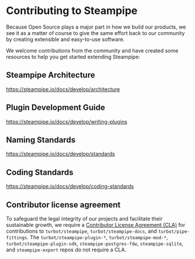 # Contributing to Steampipe

Because Open Source plays a major part in how we build our products,
we see it as a matter of course to give the same effort back to our
community by creating extensible and easy-to-use software.

We welcome contributions from the community and have created some 
resources to help you get started extending Steampipe:

## Steampipe Architecture

https://steampipe.io/docs/develop/architecture

## Plugin Development Guide

https://steampipe.io/docs/develop/writing-plugins

## Naming Standards

https://steampipe.io/docs/develop/standards

## Coding Standards

https://steampipe.io/docs/develop/coding-standards

## Contributor license agreement

To safeguard the legal integrity of our projects and facilitate their sustainable growth, we require a [Contributor License Agreement (CLA)](https://turbot.com/legal/cla) for contributions to `turbot/steampipe`, `turbot/steampipe-docs`, and `turbot/pipe-fittings`. The `turbot/steampipe-plugin-*`, `turbot/steampipe-mod-*`, `turbot/steampipe-plugin-sdk`, `steampipe-postgres-fdw`, `steampipe-sqlite`, and `steampipe-export` repos do not require a CLA.
